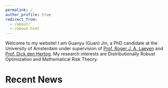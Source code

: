 ```yaml
---
permalink: / 
author_profile: true
redirect_from: 
  - /about/
  - /about.html
---
```


Welcome to my website! I am Guanyu (Guan) Jin, a PhD candidate at the University of Amsterdam under supervision of [Prof. Roger J. A. Laeven](https://www.rogerlaeven.nl/) and [Prof. Dick den Hertog](https://www.uva.nl/en/profile/h/e/d.denhertog/d.den-hertog.html). My research interests are Distributionally Robust Optimization and Mathematical Risk Theory. 

Recent News
======

